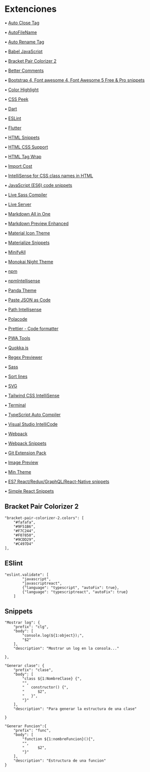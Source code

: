 # Extenciones

• [Auto Close Tag](https://marketplace.visualstudio.com/items?itemName=formulahendry.auto-close-tag)

• [AutoFileName](https://marketplace.visualstudio.com/items?itemName=JerryHong.autofilename)

• [Auto Rename Tag](https://marketplace.visualstudio.com/items?itemName=formulahendry.auto-rename-tag)

• [Babel JavaScript](https://marketplace.visualstudio.com/items?itemName=mgmcdermott.vscode-language-babel)

• [Bracket Pair Colorizer 2](https://marketplace.visualstudio.com/items?itemName=CoenraadS.bracket-pair-colorizer-2)

• [Better Comments](https://marketplace.visualstudio.com/items?itemName=aaron-bond.better-comments)

• [Bootstrap 4, Font awesome 4, Font Awesome 5 Free & Pro snippets](https://marketplace.visualstudio.com/items?itemName=thekalinga.bootstrap4-vscode)

• [Color Highlight](https://marketplace.visualstudio.com/items?itemName=naumovs.color-highlight)

• [CSS Peek](https://marketplace.visualstudio.com/items?itemName=pranaygp.vscode-css-peek)

• [Dart](https://marketplace.visualstudio.com/items?itemName=Dart-Code.dart-code)

• [ESLint](https://marketplace.visualstudio.com/items?itemName=dbaeumer.vscode-eslint)

• [Flutter](https://marketplace.visualstudio.com/items?itemName=Dart-Code.flutter)

• [HTML Snippets](https://marketplace.visualstudio.com/items?itemName=abusaidm.html-snippets)

• [HTML CSS Support](https://marketplace.visualstudio.com/items?itemName=ecmel.vscode-html-css)

• [HTML Tag Wrap](https://marketplace.visualstudio.com/items?itemName=bradgashler.htmltagwrap)

• [Import Cost](https://marketplace.visualstudio.com/items?itemName=wix.vscode-import-cost)

• [IntelliSense for CSS class names in HTML](https://marketplace.visualstudio.com/items?itemName=Zignd.html-css-class-completion)

• [JavaScript (ES6) code snippets](https://marketplace.visualstudio.com/items?itemName=xabikos.JavaScriptSnippets)

• [Live Sass Compiler](https://marketplace.visualstudio.com/items?itemName=ritwickdey.live-sass)

• [Live Server](https://marketplace.visualstudio.com/items?itemName=ritwickdey.LiveServer)

• [Markdown All in One](https://marketplace.visualstudio.com/items?itemName=yzhang.markdown-all-in-one)

• [Markdown Preview Enhanced](https://marketplace.visualstudio.com/items?itemName=shd101wyy.markdown-preview-enhanced)

• [Material Icon Theme](https://marketplace.visualstudio.com/items?itemName=PKief.material-icon-theme)

• [Materialize Snippets](https://marketplace.visualstudio.com/items?itemName=leninp.materialize-snippets)

• [MinifyAll](https://marketplace.visualstudio.com/items?itemName=josee9988.minifyall)

• [Monokai Night Theme](https://marketplace.visualstudio.com/items?itemName=fabiospampinato.vscode-monokai-night)

• [npm](https://marketplace.visualstudio.com/items?itemName=eg2.vscode-npm-script)

• [npmIntellisense](https://marketplace.visualstudio.com/items?itemName=christian-kohler.npm-intellisense)

• [Panda Theme](https://marketplace.visualstudio.com/items?itemName=tinkertrain.theme-panda)

• [Paste JSON as Code](https://marketplace.visualstudio.com/items?itemName=quicktype.quicktype)

• [Path Intellisense](https://marketplace.visualstudio.com/items?itemName=christian-kohler.path-intellisense)

• [Polacode](https://marketplace.visualstudio.com/items?itemName=pnp.polacode)

• [Prettier - Code formatter](https://marketplace.visualstudio.com/items?itemName=esbenp.prettier-vscode)

• [PWA Tools](https://marketplace.visualstudio.com/items?itemName=johnpapa.pwa-tools)

• [Quokka.js](https://marketplace.visualstudio.com/items?itemName=WallabyJs.quokka-vscode)

• [Regex Previewer](https://marketplace.visualstudio.com/items?itemName=chrmarti.regex)

• [Sass](https://marketplace.visualstudio.com/items?itemName=Syler.sass-indented)

• [Sort lines](https://marketplace.visualstudio.com/items?itemName=Tyriar.sort-lines)

• [SVG](https://marketplace.visualstudio.com/items?itemName=jock.svg)

• [Tailwind CSS IntelliSense](https://marketplace.visualstudio.com/items?itemName=bradlc.vscode-tailwindcss)

• [Terminal](https://marketplace.visualstudio.com/items?itemName=formulahendry.terminal)

• [TypeScript Auto Compiler](https://marketplace.visualstudio.com/items?itemName=morissonmaciel.typescript-auto-compiler)

• [Visual Studio IntelliCode](https://marketplace.visualstudio.com/items?itemName=VisualStudioExptTeam.vscodeintellicode)

• [Webpack](https://marketplace.visualstudio.com/items?itemName=jeremyrajan.webpack)

• [Webpack Snippets](https://marketplace.visualstudio.com/items?itemName=gogocrow.webpack-snippets)

• [Git Extension Pack](https://marketplace.visualstudio.com/items?itemName=donjayamanne.git-extension-pack)

• [Image Preview](https://marketplace.visualstudio.com/items?itemName=kisstkondoros.vscode-gutter-preview)

• [Min Theme](https://marketplace.visualstudio.com/items?itemName=miguelsolorio.min-theme)

• [ES7 React/Redux/GraphQL/React-Native snippets](https://marketplace.visualstudio.com/items?itemName=dsznajder.es7-react-js-snippets)

• [Simple React Snippets](https://marketplace.visualstudio.com/items?itemName=burkeholland.simple-react-snippets)

## Bracket Pair Colorizer 2

```
"bracket-pair-colorizer-2.colors": [
    "#fafafa",
    "#9F51B6",
    "#F7C244",
    "#F07850",
    "#9CDD29",
    "#C497D4"
],
```

## ESlint

```
"eslint.validate": [
        "javascript",
        "javascriptreact",
        {"language": "typescript", "autoFix": true},
        {"language": "typescriptreact", "autoFix": true}
    ]
```

## Snippets

```
"Mostrar log": {
	"prefix": "clg",
	"body": [
		"console.log(${1:object});",
		"$2"
	],
	"description": "Mostrar un log en la consola..."

},
```

```
"Generar clase": {
	"prefix": "clase",
	"body": [
		"class ${1:NombreClase} {",
		"",
		"   constructor() {",
		"      $2",
		"   }",
		"}"
	],
	"description": "Para generar la estructura de una clase"

}
```

```
"Generar Funcion":{
	"prefix": "func",
	"body": [
		"function ${1:nombreFuncion}(){",
		"",
		"      $2",
		"}"
	],
	"description": "Estructura de una funcion"
}
```
